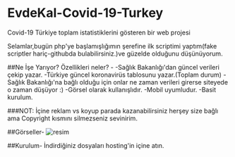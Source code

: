 # EvdeKal-Covid-19-Turkey
Covid-19 Türkiye toplam istatistiklerini gösteren bir web projesi

Selamlar,bugün php'ye başlamışlığımın şerefine ilk scriptimi yaptım(fake scriptler hariç-githubda bulabilirsiniz.)ve güzelde olduğunu düşünüyorum.

##Ne İşe Yarıyor? Özellikleri neler? -
-Sağlık Bakanlığı'dan güncel verileri çekip yazar.
-Türkiye güncel koronavirüs tablosunu yazar.(Toplam durum)
-Sağlık Bakanlığı'na bağlı olduğu için onlar ne zaman verileri girerse siteyede o zaman düşüyor :)
-Görsel olarak kullanışlıdır.
-Mobil uyumludur.
-Basit kurulum.

###NOT:
İçine reklam vs koyup parada kazanabilirsiniz herşey size bağlı ama Copyright kısmını silmezseniz sevinirim.

##Görseller-
![resim](https://hizliresim.com/dnZfsx)

##Kurulum-
İndirdiğiniz dosyaları hosting'in içine atın.







